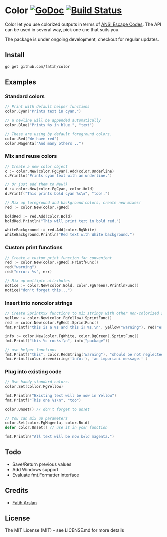 # Color [![GoDoc](https://godoc.org/github.com/fatih/color?status.png)](http://godoc.org/github.com/fatih/color) [![Build Status](https://travis-ci.org/fatih/color.png)](https://travis-ci.org/fatih/color)

Color let you use colorized outputs in terms of [ANSI Escape
Codes](http://en.wikipedia.org/wiki/ANSI_escape_code#Colors). The API can be
used in several way, pick one one that suits you.

The package is under ongoing development, checkout for regular updates.

## Install

```bash
go get github.com/fatih/color
```

## Examples

### Standard colors

```go
// Print with default helper functions
color.Cyan("Prints text in cyan.")

// a newline will be appended automatically
color.Blue("Prints %s in blue.", "text")

// These are using by default foreground colors.
color.Red("We have red")
color.Magenta("And many others ..")

```

### Mix and reuse colors

```go
// Create a new color object
c := color.New(color.FgCyan).Add(color.Underline)
c.Println("Prints cyan text with an underline.")

// Or just add them to New()
d := color.New(color.FgCyan, color.Bold)
d.Printf("This prints bold cyan %s\n", "too!.")

// Mix up foreground and background colors, create new mixes!
red := color.New(color.FgRed)

boldRed := red.Add(color.Bold)
boldRed.Println("This will print text in bold red.")

whiteBackground := red.Add(color.BgWhite)
whiteBackground.Println("Red text with White background.")
```

### Custom print functions

```go
// Create a custom print function for convenient
red := color.New(color.FgRed).PrintfFunc()
red("warning")
red("error: %s", err)

// Mix up multiple attributes
notice := color.New(color.Bold, color.FgGreen).PrintlnFunc()
notice("don't forget this...")
```

### Insert into noncolor strings

```go
// Create SprintXxx functions to mix strings with other non-colorized strings:
yellow := color.New(color.FgYellow).SprintFunc()
red := color.New(color.FgRed).SprintFunc()
fmt.Printf("this is a %s and this is %s.\n", yellow("warning"), red("error"))

info := color.New(color.FgWhite, color.BgGreen).SprintFunc()
fmt.Printf("this %s rocks!\n", info("package"))

// use helper functions
fmt.Printf("this", color.RedString("warning"), "should be not neglected.")
fmt.Printf(color.GreenString("Info:"), "an important message." )
```

### Plug into existing code

```go
// Use handy standard colors.
color.Set(collor.FgYellow)

fmt.Println("Existing text will be now in Yellow")
fmt.Printf("This one %s\n", "too")

color.Unset() // don't forget to unset

// You can mix up parameters
color.Set(color.FgMagenta, color.Bold)
defer color.Unset() // use it in your function

fmt.Println("All text will be now bold magenta.")
```

## Todo

* Save/Return previous values
* Add Windows support
* Evaluate fmt.Formatter interface


## Credits

 * [Fatih Arslan](https://github.com/fatih)

## License

The MIT License (MIT) - see LICENSE.md for more details


